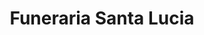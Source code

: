 ---
title: "Funeraria Santa Lucia"
url: /quezaltepeque/funeraria-santa-lucia/
shop: Bestattungen
---